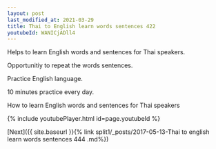```yaml
---
layout: post
last_modified_at: 2021-03-29
title: Thai to English learn words sentences 422 
youtubeId: WANICjADll4
---
```

 
 
Helps to learn English words and sentences for Thai speakers.

Opportunitiy to repeat the words sentences. 

Practice English language. 
 
10 minutes practice every day. 
 
How to learn English words and sentences for Thai speakers 
 
{% include youtubePlayer.html id=page.youtubeId %}
 
 
[Next]({{ site.baseurl }}{% link  split1/_posts/2017-05-13-Thai to english learn words sentences 444 .md%})
 
